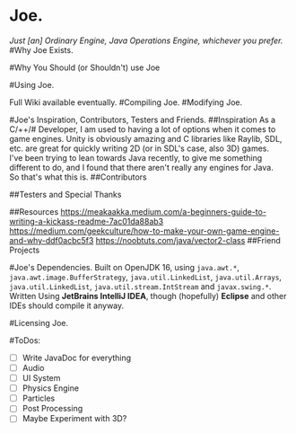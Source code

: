 # Joe.
*Just [an] Ordinary Engine, Java Operations Engine, whichever you prefer.*
#Why Joe Exists.

#Why You Should (or Shouldn't) use Joe

#Using Joe.

Full Wiki available eventually.
#Compiling Joe.
#Modifying Joe.

#Joe's Inspiration, Contributors, Testers and Friends.
##Inspiration
As a C/++/# Developer, I am used to having a lot of options when it comes to game engines.
Unity is obviously amazing and C libraries like Raylib, SDL, etc. are great 
for quickly writing 2D (or in SDL's case, also 3D) games.  
I've been trying to lean towards Java recently, to give me something different to do, 
and I found that there aren't really any engines for Java.  
So that's what this is.
##Contributors

##Testers and Special Thanks

##Resources
https://meakaakka.medium.com/a-beginners-guide-to-writing-a-kickass-readme-7ac01da88ab3
https://medium.com/geekculture/how-to-make-your-own-game-engine-and-why-ddf0acbc5f3
https://noobtuts.com/java/vector2-class
##Friend Projects

#Joe's Dependencies.
Built on OpenJDK 16, using `java.awt.*`, `java.awt.image.BufferStrategy`, 
`java.util.LinkedList`, `java.util.Arrays`, `java.util.LinkedList`, 
`java.util.stream.IntStream` and `javax.swing.*`.  
Written Using **JetBrains IntelliJ IDEA**, though (hopefully) **Eclipse** and other IDEs should compile it anyway.


#Licensing Joe.

#ToDos:
- [ ] Write JavaDoc for everything
- [ ] Audio 
- [ ] UI System
- [ ] Physics Engine
- [ ] Particles
- [ ] Post Processing
- [ ] Maybe Experiment with 3D?